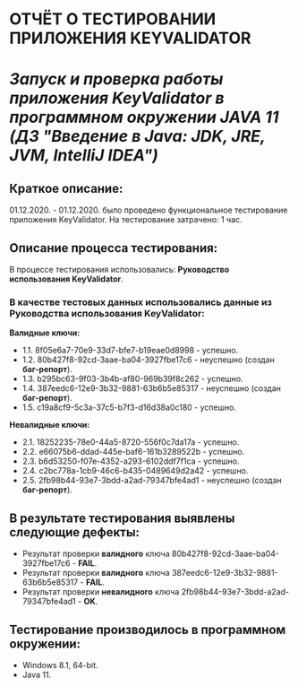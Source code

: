 # **ОТЧЁТ О ТЕСТИРОВАНИИ ПРИЛОЖЕНИЯ KEYVALIDATOR**
# *Запуск и проверка работы приложения KeyValidator в программном окружении JAVA 11 (ДЗ "Введение в Java: JDK, JRE, JVM, IntelliJ IDEA")*

## **Краткое описание:**

01.12.2020. - 01.12.2020. было проведено функциональное тестирование приложения KeyValidator.
На тестирование затрачено: 1 час.

## **Описание процесса тестирования:**

В процессе тестирования использовались: **Руководство использования KeyValidator**.
### **В качестве тестовых данных использовались данные из Руководства использования KeyValidator:**

**Валидные ключи:**
* 1.1. 8f05e6a7-70e9-33d7-bfe7-b19eae0d8998 - успешно.
* 1.2. 80b427f8-92cd-3aae-ba04-3927fbe17c6 - неуспешно (создан **баг-репорт**).
* 1.3. b295bc63-9f03-3b4b-af80-969b39f8c262 - успешно.
* 1.4. 387eedc6-12e9-3b32-9881-63b6b5e85317 - неуспешно (создан **баг-репорт**).
* 1.5. c19a8cf9-5c3a-37c5-b7f3-d16d38a0c180 - успешно.

**Невалидные ключи:**
* 2.1. 18252235-78e0-44a5-8720-556f0c7da17a - успешно.
* 2.2. e66075b6-ddad-445e-baf6-161b3289522b - успешно.
* 2.3. b6d53250-f07e-4352-a293-6102ddf7f1ca - успешно.
* 2.4. c2bc778a-1cb9-46c6-b435-0489649d2a42 - успешно.
* 2.5. 2fb98b44-93e7-3bdd-a2ad-79347bfe4ad1 - неуспешно (создан **баг-репорт**).

## **В результате тестирования выявлены следующие дефекты:**
* Результат проверки **валидного** ключа 80b427f8-92cd-3aae-ba04-3927fbe17c6 - **FAIL**.
* Результат проверки **валидного** ключа 387eedc6-12e9-3b32-9881-63b6b5e85317 - **FAIL**.
* Результат проверки **невалидного** ключа 2fb98b44-93e7-3bdd-a2ad-79347bfe4ad1 - **OK**.

## **Тестирование производилось в программном окружении:**
* Windows 8.1, 64-bit.
* Java 11.
